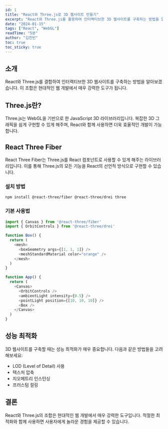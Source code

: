```yaml
---
id: 1
title: "React와 Three.js로 3D 웹사이트 만들기"
excerpt: "React와 Three.js를 활용하여 인터랙티브한 3D 웹사이트를 구축하는 방법을 알아봅니다."
date: "2024-01-15"
tags: ["React", "WebGL"]
readTime: "5분"
author: "김찬빈"
toc: true
toc_sticky: true
---
```


## 소개
React와 Three.js를 결합하여 인터랙티브한 3D 웹사이트를 구축하는 방법을 알아보겠습니다. 이 조합은 현대적인 웹 개발에서 매우 강력한 도구가 됩니다.

## Three.js란?
Three.js는 WebGL을 기반으로 한 JavaScript 3D 라이브러리입니다. 복잡한 3D 그래픽을 쉽게 구현할 수 있게 해주며, React와 함께 사용하면 더욱 효율적인 개발이 가능합니다.

## React Three Fiber
React Three Fiber는 Three.js를 React 컴포넌트로 사용할 수 있게 해주는 라이브러리입니다. 이를 통해 Three.js의 모든 기능을 React의 선언적 방식으로 구현할 수 있습니다.

### 설치 방법
```bash
npm install @react-three/fiber @react-three/drei three
```

### 기본 사용법
```javascript
import { Canvas } from '@react-three/fiber'
import { OrbitControls } from '@react-three/drei'

function Box() {
  return (
    <mesh>
      <boxGeometry args={[1, 1, 1]} />
      <meshStandardMaterial color="orange" />
    </mesh>
  )
}

function App() {
  return (
    <Canvas>
      <OrbitControls />
      <ambientLight intensity={0.5} />
      <pointLight position={[10, 10, 10]} />
      <Box />
    </Canvas>
  )
}
```

## 성능 최적화
3D 웹사이트를 구축할 때는 성능 최적화가 매우 중요합니다. 다음과 같은 방법들을 고려해보세요:
- LOD (Level of Detail) 사용
- 텍스처 압축
- 지오메트리 인스턴싱
- 프러스텀 컬링

## 결론
React와 Three.js의 조합은 현대적인 웹 개발에서 매우 강력한 도구입니다. 적절한 최적화와 함께 사용하면 사용자에게 놀라운 경험을 제공할 수 있습니다. 